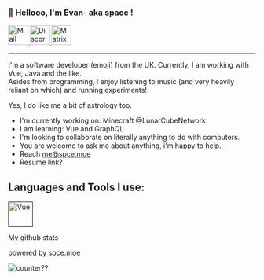 ### 👋 Hellooo, I'm Evan- aka space !

<a href="mailto:me@spce.moe">
    <img alt="Mail" width="40px" src="https://external-content.duckduckgo.com/iu/?u=http%3A%2F%2Fcdn.onlinewebfonts.com%2Fsvg%2Fimg_571126.png&f=1&nofb=1">
</a>

<a href="mailto:me@spce.moe">
    <img alt="Discord" width="40px" src="hhttps://external-content.duckduckgo.com/iu/?u=http%3A%2F%2Ficons.iconarchive.com%2Ficons%2Fpapirus-team%2Fpapirus-apps%2F512%2Fdiscord-icon.png&f=1&nofb=1">
</a>

<a href="mailto:me@spce.moe">
    <img alt="Matrix" width="40px" src="https://matrix.org/images/matrix-logo.svg">
</a>

___

I'm a software developer (emoji) from the UK. Currently, I am working with Vue, Java and the like.<br>
Asides from programming, I enjoy listening to music (and very heavily reliant on which) and running experiments!<br>

Yes, I do like me a bit of astrology too.

- I'm currently working on: Minecraft @LunarCubeNetwork
- I am learning: Vue and GraphQL.
- I'm looking to collaborate on literally anything to do with computers.
- You are welcome to ask me about anything, i'm happy to help.
- Reach me@spce.moe
- Resume link?

## Languages and Tools I use:
<a href=""><img alt="Vue" width="50px" src="https://external-content.duckduckgo.com/iu/?u=https%3A%2F%2Fdwglogo.com%2Fwp-content%2Fuploads%2F2017%2F09%2FVue_js_logo.png&f=1&nofb=1"></a>

My github stats

powered by spce.moe

![counter??](https://count.getloli.com/get/@owospace?theme=rule34)



<!---
owospace/owospace is a ✨ special ✨ repository because its `README.md` (this file) appears on your GitHub profile.
You can click the Preview link to take a look at your changes.

no, you are special.
--->
